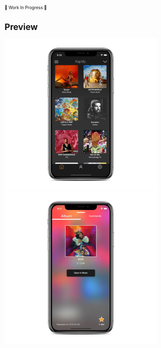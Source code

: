 🚧 Work In Progress 🚧

# Preview

![Alt text](./demo3.png?raw=true "Demo3")
![Alt text](./demo2.png?raw=true "Demo2")
